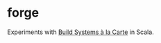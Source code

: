 # forge
Experiments with [Build Systems à la Carte](https://www.microsoft.com/en-us/research/uploads/prod/2018/03/build-systems-final.pdf) in Scala.
